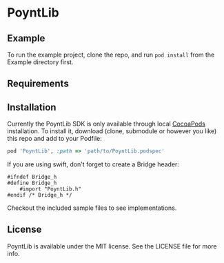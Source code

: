 # PoyntLib


## Example

To run the example project, clone the repo, and run `pod install` from the Example directory first.

## Requirements

## Installation

Currently the PoyntLib SDK is only available through local [CocoaPods](http://cocoapods.org) installation. To install
it, download (clone, submodule or however you like) this repo and add to your Podfile:

```ruby
pod 'PoyntLib', :path => 'path/to/PoyntLib.podspec'
```

If you are using swift, don't forget to create a Bridge header:

```
#ifndef Bridge_h
#define Bridge_h
	#import "PoyntLib.h"
#endif /* Bridge_h */

```
Checkout the included sample files to see implementations.

## License

PoyntLib is available under the MIT license. See the LICENSE file for more info.
